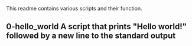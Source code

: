 This readme contains various scripts and their function.

**0-hello_world**
A script that prints "Hello world!" followed by a new line to the standard output
---------------------------------
